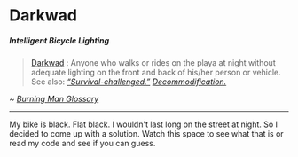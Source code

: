 # Darkwad
##### Intelligent Bicycle Lighting


> [Darkwad](https://burningman.org/culture/glossary/)
: Anyone who walks or rides on the playa at night without adequate lighting on the front and back of his/her person or vehicle. 
See also: 
[_“Survival-challenged.”_](https://burningman.org/culture/glossary/)
[_Decommodification._](https://burningman.org/culture/glossary/)  

_~ [Burning Man Glossary](https://burningman.org/culture/glossary/)_

---

My bike is black. Flat black. I wouldn't last long on the street at night. So I decided to come up with a solution. Watch this space to see what that is or read my code and see if you can guess.